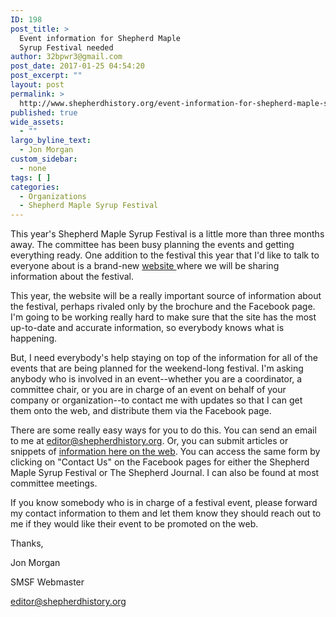 ```yaml
---
ID: 198
post_title: >
  Event information for Shepherd Maple
  Syrup Festival needed
author: 32bpwr3@gmail.com
post_date: 2017-01-25 04:54:20
post_excerpt: ""
layout: post
permalink: >
  http://www.shepherdhistory.org/event-information-for-shepherd-maple-syrup-festival-needed/
published: true
wide_assets:
  - ""
largo_byline_text:
  - Jon Morgan
custom_sidebar:
  - none
tags: [ ]
categories:
  - Organizations
  - Shepherd Maple Syrup Festival
---
```

This year's Shepherd Maple Syrup Festival is a little more than three months away. The committee has been busy planning the events and getting everything ready. One addition to the festival this year that I'd like to talk to everyone about is a brand-new <a href="http://www.shepherdmaplesyrupfest.org">website </a>where we will be sharing information about the festival.

This year, the website will be a really important source of information about the festival, perhaps rivaled only by the brochure and the Facebook page. I'm going to be working really hard to make sure that the site has the most up-to-date and accurate information, so everybody knows what is happening.

But, I need everybody's help staying on top of the information for all of the events that are being planned for the weekend-long festival. I'm asking anybody who is involved in an event--whether you are a coordinator, a committee chair, or you are in charge of an event on behalf of your company or organization--to contact me with updates so that I can get them onto the web, and distribute them via the Facebook page.

There are some really easy ways for you to do this. You can send an email to me at <a href="mailto:editor@shepherdhistory.org">editor@shepherdhistory.org</a>. Or, you can submit articles or snippets of <a href="http://www.shepherdhistory.org/share-a-story/">information here on the web</a>. You can access the same form by clicking on "Contact Us" on the Facebook pages for either the Shepherd Maple Syrup Festival or The Shepherd Journal. I can also be found at most committee meetings.

If you know somebody who is in charge of a festival event, please forward my contact information to them and let them know they should reach out to me if they would like their event to be promoted on the web.

Thanks,

Jon Morgan

SMSF Webmaster

<a href="mailto:editor@shepherdhistory.org">editor@shepherdhistory.org</a>
